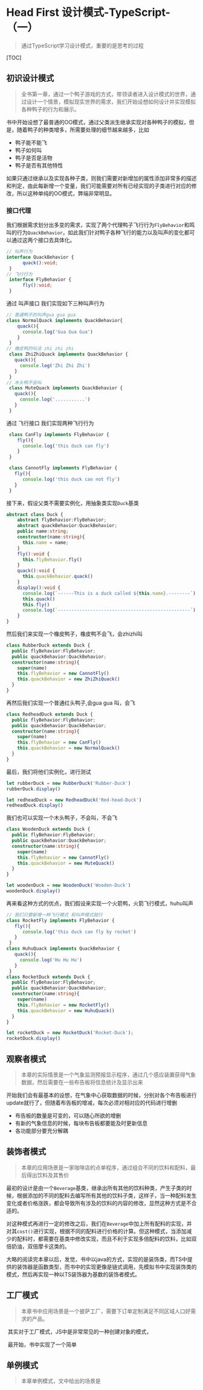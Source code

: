 # Head First 设计模式-TypeScript-（一）

> 通过TypeScript学习设计模式，重要的是思考的过程

[TOC]

##  初识设计模式

> 全书第一章，通过一个鸭子游戏的方式，带领读者进入设计模式的世界，通过设计一个情景，模拟现实世界的需求，我们开始设想如何设计并实现模拟各种鸭子的行为和展示。

书中开始设想了最普通的OO模式，通过父类派生继承实现对各种鸭子的模拟，但是，随着鸭子的种类增多，所需要处理的细节越来越多，比如

- 鸭子能不能飞
- 鸭子如何叫
- 鸭子是否是活物
- 鸭子是否有其他特性

如果只通过继承以及实现各种子类，则我们需要对新增加的属性添加非常多的描述和判定，由此每新增一个变量，我们可能需要对所有已经实现的子类进行对应的修改，所以这种单纯的OO模式，弊端非常明显。

### 接口代理

我们根据需求划分出多变的需求，实现了两个代理鸭子飞行行为`FlyBehavior`和鸣叫的行为`QuackBehavior`，如此我们针对鸭子各种飞行的能力以及叫声的变化都可以通过这两个接口去具体化。

```typescript
// 叫声行为 
interface QuackBehavior {
      quack():void;
 }
// 飞行行为
 interface FlyBehavior {
      fly():void;
 }
```

通过 叫声接口 我们实现如下三种叫声行为

```typescript
// 普通鸭子的叫声gua gua gua 
class NormalQuack implements QuackBehavior{
    quack(){
      console.log('Gua Gua Gua')
    }
 }
// 橡皮鸭的叫法 zhi zhi zhi
 class ZhiZhiQuack implements QuackBehavior {
   quack(){
     console.log('Zhi Zhi Zhi')
   }
 }
// 木头鸭不会叫
 class MuteQuack implements QuackBehavior {
   quack(){
     console.log('...........')
   }
 }
```

通过 飞行接口 我们实现两种飞行行为

```typescript
 class CanFly implements FlyBehavior {
    fly(){
      console.log('this duck can fly')
    }
 }

 class CannotFly implements FlyBehavior {
   fly(){
      console.log('this duck can not fly')
   }
 }
```

接下来，假设父类不需要实例化，用抽象类实现```Duck```基类

```typescript
abstract class Duck {
    abstract flyBehavior:FlyBehavior;
    abstract quackBehavior:QuackBehavior;
    public name:string;
    constructor(name:string){
      this.name = name;
    }
    fly():void {
      this.flyBehavior.fly()
    }
    quack():void {
      this.quackBehavior.quack()
    }
    display():void {
      console.log(`------This is a duck called ${this.name}.--------`)
      this.quack()
      this.fly()
      console.log(`-------------------------------------------------`)
    }
}
```

然后我们来实现一个橡皮鸭子，橡皮鸭不会飞，会zhizhi叫

```typescript
class RubberDuck extends Duck {
  public flyBehavior:FlyBehavior;
  public quackBehavior:QuackBehavior;
  constructor(name:string){
    super(name)
    this.flyBehavior = new CannotFly()
    this.quackBehavior = new ZhiZhiQuack()
  }
}
```

再然后我们实现一个普通红头鸭子,会gua gua 叫，会飞

```typescript
class RedheadDuck extends Duck {
  public flyBehavior:FlyBehavior;
  public quackBehavior:QuackBehavior;
  constructor(name:string){
    super(name)
    this.flyBehavior = new CanFly()
    this.quackBehavior = new NormalQuack()
  }
}
```

最后，我们将他们实例化，进行测试

```typescript
let rubberDuck = new RubberDuck('Rubber-Duck')
rubberDuck.display()

let redheadDuck = new RedheadDuck('Red-head-Duck')
redheadDuck.display()

```

我们也可以实现一个木头鸭子，不会叫，不会飞

```typescript
class WoodenDuck extends Duck {
  public flyBehavior:FlyBehavior;
  public quackBehavior:QuackBehavior;
  constructor(name:string){
    super(name)
    this.flyBehavior = new CannotFly()
    this.quackBehavior = new MuteQuack()
  }
}

let woodenDuck = new WoodenDuck('Wooden-Duck')
woodenDuck.display()

```

再来看这种方式的优点，我们假设来实现一个火箭鸭，火箭飞行模式，huhu叫声

```typescript
// 我们只要新增一种飞行模式 和叫声模式就行 
class RocketFly implements FlyBehavior {
   fly(){
      console.log('this duck can fly by rocket')
   }
 }
class HuhuQuack implements QuackBehavior {
   quack(){
     console.log('Hu Hu Hu')
   }
 }
class RocketDuck extends Duck {
  public flyBehavior:FlyBehavior;
  public quackBehavior:QuackBehavior;
  constructor(name:string){
    super(name)
    this.flyBehavior = new RocketFly()
    this.quackBehavior = new HuhuQuack()
  }
}

let rocketDuck = new RocketDuck('Rocket-Duck');
rocketDuck.display()

```





##  观察者模式

> 本章的实际情景是一个气象监测预报显示程序，通过几个感应装置获得气象数据，然后需要在一些布告板将信息统计及显示出来

​	开始我们会有最基本的设想，在气象中心获取数据的时候，分别对各个布告板进行update就行了，但随着布告板的增减，每次必须对相对应的代码进行增删

- 布告板的数量是可变的，可以随心所欲的增删
- 有新的气象信息的时候，每块布告板都要能及时更新信息
- 各功能部分要充分解耦



## 装饰者模式

> 本章的应用场景是一家咖啡店的点单程序，通过组合不同的饮料和配料，最后得出饮料及其售价

​	最初的设计是由一个```Beverage```基类，继承出所有其他的饮料种类，产生子类的时候，根据添加的不同的配料去编写所有其他的饮料子类，这样子，当一种配料发生变化或者价格涨跌，都会导致所有涉及的饮料的内容的修改，显然这种方式是不合适的。

​	对这种模式再进行一定的修改之后，我们在```Beverage```中加上所有配料的实现，并对其```cost()```进行实现，根据不同的配料进行价格的计算。但这种模式，当添加减少的配料时，都需要在基类中修改实现，而且不利于实现多倍配料的饮料，比如双倍奶油，双倍摩卡这类的。

​	大略的阅读完本章以后，发觉，书中以java的方式，实现的是装饰类，而TS中提供的装饰器是函数类型，而书中的实现更像是链式调用，先模拟书中实现装饰类的模式，然后再实现一种以TS装饰器为基数的装饰者模式。

## 工厂模式

> 本章书中应用场景是一个披萨工厂，需要下订单定制满足不同区域人口好需求的产品。

​	其实对于工厂模式，JS中是非常常见的一种创建对象的模式，

​	最开始，书中实现了一个简单



## 单例模式

> 本章单例模式，文中给出的场景是